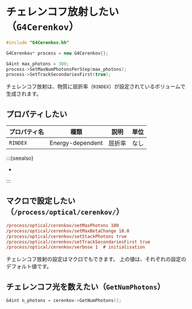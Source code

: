 # チェレンコフ放射したい（``G4Cerenkov``）

```cpp
#include "G4Cerenkov.hh"

G4Cerenkov* process = new G4Cerenkov{};

G4int max_photons = 300;
process->SetMaxNumPhotonsPerStep(max_photons);
process->SetTrackSecondariesFirst(true);
```

チェレンコフ放射は、物質に屈折率（``RINDEX``）が設定されているボリュームで生成されます。

## プロパティしたい

| プロパティ名 | 種類 | 説明 | 単位 |
|---|---|---|---|
| ``RINDEX`` | Energy-dependent | 屈折率 | なし |

:::{seealso}

- [](./geant4-material-propertiestable.md)

:::

## マクロで設定したい（``/process/optical/cerenkov/``）

```cfg
/process/optical/cerenkov/setMaxPhotons 100
/process/optical/cerenkov/setMaxBetaChange 10.0
/process/optical/cerenkov/setStackPhotons true
/process/optical/cerenkov/setTrackSecondariesFirst true
/process/optical/cerenkov/verbose 1  # initialisation
```

チェレンコフ放射の設定はマクロでもできます。
上の値は、それぞれの設定のデフォルト値です。

## チェレンコフ光を数えたい（``GetNumPhotons``）

```cpp
G4int n_photons = cerenkov->GetNumPhotons();
```

